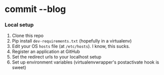 
# commit --blog


### Local setup

 1. Clone this repo
 2. Pip install `dev-requirements.txt` (hopefully in a virtualenv)
 3. Edit your OS `hosts` file (at `/etc/hosts`). I know, this sucks.
 4. Register an application at GitHub
 5. Set the redirect urls to your localhost setup
 6. Set up environment variables (virtualenvwrapper's postactivate hook is sweet)
